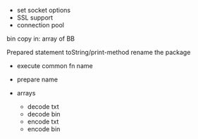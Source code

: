 - set socket options
- SSL support
- connection pool

bin copy in: array of BB

Prepared statement toString/print-method
rename the package

- execute common fn name
- prepare name

- arrays
  - decode txt
  - decode bin
  - encode txt
  - encode bin
